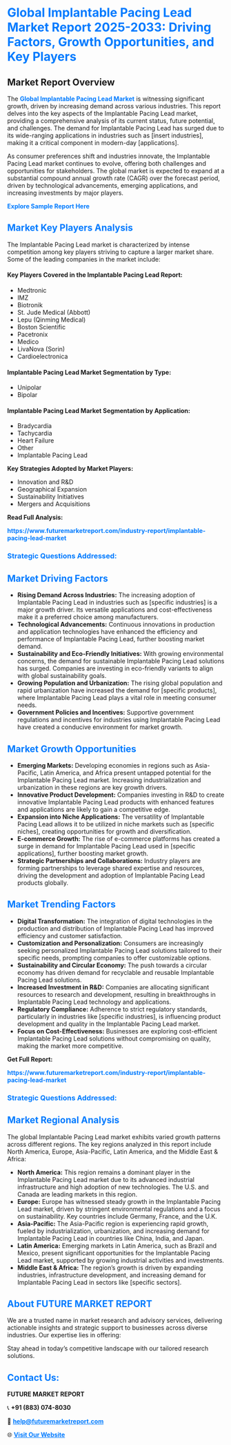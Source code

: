 <h1 style="color: #007BFF;">Global Implantable Pacing Lead Market Report 2025-2033: Driving Factors, Growth Opportunities, and Key Players</h1>

<section id="overview">
<h2>Market Report Overview</h2>
<p>The <a href="https://www.futuremarketreport.com/industry-report/implantable-pacing-lead-market" style="color: #007BFF; text-decoration: none;"><strong>Global Implantable Pacing Lead Market</strong></a> is witnessing significant growth, driven by increasing demand across various industries. This report delves into the key aspects of the Implantable Pacing Lead market, providing a comprehensive analysis of its current status, future potential, and challenges. The demand for Implantable Pacing Lead has surged due to its wide-ranging applications in industries such as [insert industries], making it a critical component in modern-day [applications].</p>
<p>As consumer preferences shift and industries innovate, the Implantable Pacing Lead market continues to evolve, offering both challenges and opportunities for stakeholders. The global market is expected to expand at a substantial compound annual growth rate (CAGR) over the forecast period, driven by technological advancements, emerging applications, and increasing investments by major players.</p>
</section>

<section id="overview">
<p><a href="https://www.futuremarketreport.com/request-sample/reportId=125423" style="color: #007BFF; text-decoration: none;"><strong>Explore Sample Report Here</strong></a></p>
</section>

<section id="key-players">
<h2 style="color: #007BFF;">Market Key Players Analysis</h2>
<p>The Implantable Pacing Lead market is characterized by intense competition among key players striving to capture a larger market share. Some of the leading companies in the market include:</p>
<h4>Key Players Covered in the Implantable Pacing Lead Report:</h4>
<ul><li>Medtronic</li><li>IMZ</li><li>Biotronik</li><li>St. Jude Medical (Abbott)</li><li>Lepu (Qinming Medical)</li><li>Boston Scientific</li><li>Pacetronix</li><li>Medico</li><li>LivaNova (Sorin)</li><li>Cardioelectronica</li></ul>
<h4>Implantable Pacing Lead Market Segmentation by Type:</h4>
<ul><li>Unipolar</li><li>Bipolar</li></ul>

<h4>Implantable Pacing Lead Market Segmentation by Application:</h4>
<ul><li>Bradycardia</li><li>Tachycardia</li><li>Heart Failure</li><li>Other</li><li>Implantable Pacing Lead</li></ul>
<p><strong>Key Strategies Adopted by Market Players:</strong></p>
<ul>
<li>Innovation and R&D</li>
<li>Geographical Expansion</li>
<li>Sustainability Initiatives</li>
<li>Mergers and Acquisitions</li>
</ul>
</section>

<section>
<p><strong>Read Full Analysis: </strong></p><a href="https://www.futuremarketreport.com/industry-report/implantable-pacing-lead-market" style="color: #007BFF; text-decoration: none;"><strong>https://www.futuremarketreport.com/industry-report/implantable-pacing-lead-market</strong></a>
<h3 style="color: #007BFF;">Strategic Questions Addressed:</h3>
</section>

<section id="driving-factors">
<h2 style="color: #007BFF;">Market Driving Factors</h2>
<ul>
<li><strong>Rising Demand Across Industries:</strong> The increasing adoption of Implantable Pacing Lead in industries such as [specific industries] is a major growth driver. Its versatile applications and cost-effectiveness make it a preferred choice among manufacturers.</li>
<li><strong>Technological Advancements:</strong> Continuous innovations in production and application technologies have enhanced the efficiency and performance of Implantable Pacing Lead, further boosting market demand.</li>
<li><strong>Sustainability and Eco-Friendly Initiatives:</strong> With growing environmental concerns, the demand for sustainable Implantable Pacing Lead solutions has surged. Companies are investing in eco-friendly variants to align with global sustainability goals.</li>
<li><strong>Growing Population and Urbanization:</strong> The rising global population and rapid urbanization have increased the demand for [specific products], where Implantable Pacing Lead plays a vital role in meeting consumer needs.</li>
<li><strong>Government Policies and Incentives:</strong> Supportive government regulations and incentives for industries using Implantable Pacing Lead have created a conducive environment for market growth.</li>
</ul>
</section>

<section id="growth-opportunities">
<h2 style="color: #007BFF;">Market Growth Opportunities</h2>
<ul>
<li><strong>Emerging Markets:</strong> Developing economies in regions such as Asia-Pacific, Latin America, and Africa present untapped potential for the Implantable Pacing Lead market. Increasing industrialization and urbanization in these regions are key growth drivers.</li>
<li><strong>Innovative Product Development:</strong> Companies investing in R&D to create innovative Implantable Pacing Lead products with enhanced features and applications are likely to gain a competitive edge.</li>
<li><strong>Expansion into Niche Applications:</strong> The versatility of Implantable Pacing Lead allows it to be utilized in niche markets such as [specific niches], creating opportunities for growth and diversification.</li>
<li><strong>E-commerce Growth:</strong> The rise of e-commerce platforms has created a surge in demand for Implantable Pacing Lead used in [specific applications], further boosting market growth.</li>
<li><strong>Strategic Partnerships and Collaborations:</strong> Industry players are forming partnerships to leverage shared expertise and resources, driving the development and adoption of Implantable Pacing Lead products globally.</li>
</ul>
</section>

<section id="trending-factors">
<h2 style="color: #007BFF;">Market Trending Factors</h2>
<ul>
<li><strong>Digital Transformation:</strong> The integration of digital technologies in the production and distribution of Implantable Pacing Lead has improved efficiency and customer satisfaction.</li>
<li><strong>Customization and Personalization:</strong> Consumers are increasingly seeking personalized Implantable Pacing Lead solutions tailored to their specific needs, prompting companies to offer customizable options.</li>
<li><strong>Sustainability and Circular Economy:</strong> The push towards a circular economy has driven demand for recyclable and reusable Implantable Pacing Lead solutions.</li>
<li><strong>Increased Investment in R&D:</strong> Companies are allocating significant resources to research and development, resulting in breakthroughs in Implantable Pacing Lead technology and applications.</li>
<li><strong>Regulatory Compliance:</strong> Adherence to strict regulatory standards, particularly in industries like [specific industries], is influencing product development and quality in the Implantable Pacing Lead market.</li>
<li><strong>Focus on Cost-Effectiveness:</strong> Businesses are exploring cost-efficient Implantable Pacing Lead solutions without compromising on quality, making the market more competitive.</li>
</ul>
</section>

<section>
<p><strong>Get Full Report: </strong></p><a href="https://www.futuremarketreport.com/industry-report/implantable-pacing-lead-market" style="color: #007BFF; text-decoration: none;"><strong>https://www.futuremarketreport.com/industry-report/implantable-pacing-lead-market</strong></a>
<h3 style="color: #007BFF;">Strategic Questions Addressed:</h3>
</section>


<section id="regional-analysis">
<h2 style="color: #007BFF;">Market Regional Analysis</h2>
<p>The global Implantable Pacing Lead market exhibits varied growth patterns across different regions. The key regions analyzed in this report include North America, Europe, Asia-Pacific, Latin America, and the Middle East & Africa:</p>
<ul>
<li><strong>North America:</strong> This region remains a dominant player in the Implantable Pacing Lead market due to its advanced industrial infrastructure and high adoption of new technologies. The U.S. and Canada are leading markets in this region.</li>
<li><strong>Europe:</strong> Europe has witnessed steady growth in the Implantable Pacing Lead market, driven by stringent environmental regulations and a focus on sustainability. Key countries include Germany, France, and the U.K.</li>
<li><strong>Asia-Pacific:</strong> The Asia-Pacific region is experiencing rapid growth, fueled by industrialization, urbanization, and increasing demand for Implantable Pacing Lead in countries like China, India, and Japan.</li>
<li><strong>Latin America:</strong> Emerging markets in Latin America, such as Brazil and Mexico, present significant opportunities for the Implantable Pacing Lead market, supported by growing industrial activities and investments.</li>
<li><strong>Middle East & Africa:</strong> The region’s growth is driven by expanding industries, infrastructure development, and increasing demand for Implantable Pacing Lead in sectors like [specific sectors].</li>
</ul>
</section>

<footer>
<h2 style="color: #007BFF;">About FUTURE MARKET REPORT</h2>
<p>We are a trusted name in market research and advisory services, delivering actionable insights and strategic support to businesses across diverse industries. Our expertise lies in offering:</p>

<p>Stay ahead in today’s competitive landscape with our tailored research solutions.</p>

<h2 style="color: #007BFF;">Contact Us:</h2>
<p><strong>FUTURE MARKET REPORT</strong></p>
<p>📞 <strong>+91 (883) 074-8030</strong></p>
<p>📧 <strong><a href="mailto:help@futuremarketreport.com" style="color: #007BFF;">help@futuremarketreport.com</a></strong></p>
<p>🌐 <strong><a href="https://www.futuremarketreport.com/" style="color: #007BFF;">Visit Our Website</a></strong></p>
</footer>